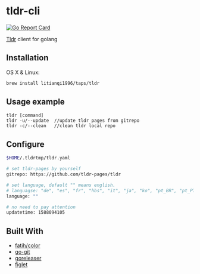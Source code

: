 # tldr-cli

[![Go Report Card](https://goreportcard.com/badge/github.com/litianqi1996/tldr-cli)](https://goreportcard.com/report/github.com/litianqi1996/tldr-cli)

[Tldr](https://github.com/tldr-pages/tldr) client for golang

## Installation

OS X & Linux:

```bash
brew install litianqi1996/taps/tldr
```

## Usage example

```
tldr [command]
tldr -u/--update  //update tldr pages from gitrepo
tldr -c/--clean   //clean tldr local repo
```

## Configure

```bash
$HOME/.tldrtmp/tldr.yaml
```

```bash
# set tldr-pages by yourself
gitrepo: https://github.com/tldr-pages/tldr

# set language, default "" means english.
# languagse: "de", "es", "fr", "hbs", "it", "ja", "ko", "pt_BR", "pt_PT", "ta", "zh"
language: ""

# no need to pay attention
updatetime: 1588094105
```

## Built With

- [fatih/color](https://github.com/fatih/color)
- [go-git](https://github.com/src-d/go-git)
- [goreleaser](https://goreleaser.com/)
- [figlet](http://www.figlet.org/)
